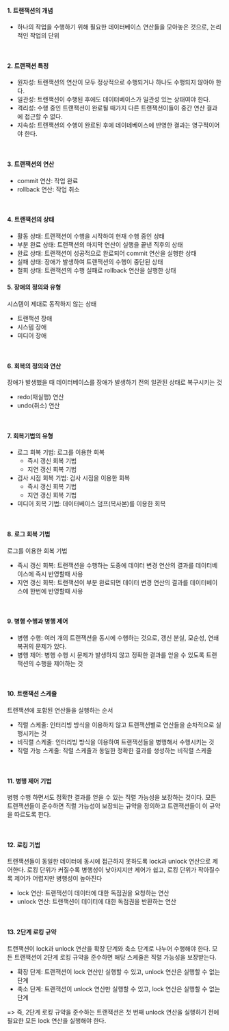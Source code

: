 #### 1. 트랜잭션의 개념

- 하나의 작업을 수행하기 위해 필요한 데이터베이스 연산들을 모아놓은 것으로, 논리적인 작업의 단위

<br/>

#### 2. 트랜잭션 특정

- 원자성: 트랜잭션의 연산이 모두 정상적으로 수행되거나 하나도 수행되지 않아야 한다.
- 일관성: 트랜잭션이 수행된 후에도 데이터베이스가 일관성 있는 상태여야 한다.
- 격리성: 수행 중인 트랜잭션이 완료될 때가지 다른 트랜잭션이들이 중간 연산 결과에 접근할 수 없다.
- 지속성: 트랜잭션의 수행이 완료된 후에 데이테베이스에 반영한 결과는 영구적이어야 한다.

<br/>

#### 3. 트랜잭션의 연산

- commit 연산: 작업 완료
- rollback 연산: 작업 취소

<br/>

#### 4. 트랜잭션의 상태

- 활동 상태: 트랜잭션이 수행을 시작하여 현재 수행 중인 상태
- 부분 완료 상태: 트랜잭션의 마지막 연산이 실행을 끝낸 직후의 상태
- 완료 상태: 트랜잭션이 성공적으로 완료되어 commit 연산을 실행한 상태
- 실패 상태: 장애가 발생하여 트랜잭션의 수행이 중단된 상태
- 철회 상태: 트랜잭션의 수행 실패로 rollback 연산을 실행한 상태

#### 5. 장애의 정의와 유형

시스템이 제대로 동작하지 않는 상태

- 트랜잭션 장애
- 시스템 장애
- 미디어 장애

<br/>

#### 6. 회복의 정의와 연산

장애가 발생했을 때 데이터베이스를 장애가 발생하기 전의 일관된 상태로 복구시키는 것

- redo(재실행) 연산
- undo(취소) 연산

<br/>

#### 7. 회복기법의 유형

- 로그 회복 기법: 로그를 이용한 회복
  - 즉시 갱신 회복 기법
  - 지연 갱신 회복 기법
- 검사 시점 회복 기법: 검사 시점을 이용한 회복
  - 즉시 갱신 회복 기법
  - 지연 갱신 회복 기법
- 미디어 회복 기법: 데이터베이스 덤프(복사본)를 이용한 회복

<br/>

#### 8. 로그 회복 기법

로그를 이용한 회복 기법

- 즉시 갱신 회복: 트랜잭션을 수행하는 도중에 데이터 변경 연산의 결과를 데이터베이스에 즉시 반영할때 사용
- 지연 갱신 회복: 트랜잭션이 부분 완료되면 데이터 변경 연산의 결과를 데이터베이스에 한번에 반영할때 사용

<br/>

#### 9. 병행 수행과 병행 제어

- 병행 수행: 여러 개의 트랜잭션을 동시에 수행하는 것으로, 갱신 분실, 모순성, 연쇄 복귀의 문제가 있다.
- 병행 제어: 병행 수행 시 문제가 발생하지 않고 정확한 결과를 얻을 수 있도록 트랜잭션의 수행을 제어하는 것

<br/>

#### 10. 트랜잭션 스케줄

트랜잭션에 포함된 연산들을 실행하는 순서

- 직렬 스케줄: 인터리빙 방식을 이용하지 않고 트랜잭션별로 연산들을 순차적으로 실행시키는 것
- 비직렬 스케줄: 인터리빙 방식을 이용하여 트랜잭션들을 병행해서 수행시키는 것
- 직렬 가능 스케줄: 직렬 스케줄과 동일한 정확한 결과를 생성하는 비직렬 스케줄

<br/>

#### 11. 병행 제어 기법

병행 수행 하면서도 정확한 결과를 얻을 수 있는 직렬 가능성을 보장하는 것이다. 모든 트랜잭션들이 준수하면 직렬 가능성이 보장되는 규약을 정의하고 트랜잭션들이 이 규약을 따르도록 한다.

<br/>

#### 12. 로킹 기법

트랜잭션들이 동일한 데이터에 동시에 접근하지 못하도록 lock과 unlock 연산으로 제어한다. 로킹 단위가 커질수록 병행성이 낮아지지만 제어가 쉽고, 로킹 단위가 작아질수록 제어가 어렵지만 병행성이 높아진다

- lock 연산: 트랜잭션이 데이터에 대한 독점권을 요청하는 연산
- unlock 연산: 트랜잭션이 데이터에 대한 독점권을 반환하는 연산

<br/>

#### 13. 2단계 로킹 규약

트랜잭션이 lock과 unlock 연산을 확장 단계와 축소 단계로 나누어 수행해야 한다. 모든 트랜잭션이 2단계 로킹 규약을 준수하면 해당 스케줄은 직렬 가능성을 보장받는다.

- 확장 단계: 트랜잭션이 lock 연산만 실행할 수 있고, unlock 연산은 실행할 수 없는 단계
- 축소 단계: 트랜잭션이 unlock 연산만 실행할 수 있고, lock 연산은 실행할 수 없는 단계

=> 즉, 2단계 로킹 규약을 준수하는 트랜잭션은 첫 번째 unlock 연산을 실행하기 전에 필요한 모든 lock 연산을 실행해야 한다.
